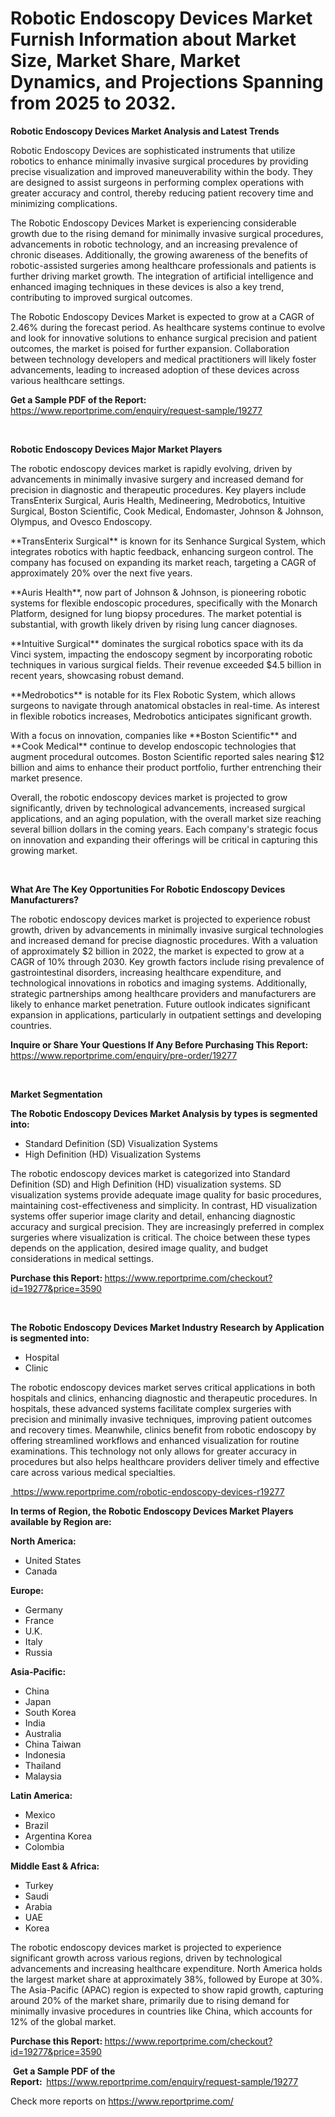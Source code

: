<p><h1>Robotic Endoscopy Devices Market Furnish Information about Market Size, Market Share, Market Dynamics, and Projections Spanning from 2025 to 2032.</h1></p><p><strong>Robotic Endoscopy Devices Market Analysis and Latest Trends</strong></p>
<p><p>Robotic Endoscopy Devices are sophisticated instruments that utilize robotics to enhance minimally invasive surgical procedures by providing precise visualization and improved maneuverability within the body. They are designed to assist surgeons in performing complex operations with greater accuracy and control, thereby reducing patient recovery time and minimizing complications.</p><p>The Robotic Endoscopy Devices Market is experiencing considerable growth due to the rising demand for minimally invasive surgical procedures, advancements in robotic technology, and an increasing prevalence of chronic diseases. Additionally, the growing awareness of the benefits of robotic-assisted surgeries among healthcare professionals and patients is further driving market growth. The integration of artificial intelligence and enhanced imaging techniques in these devices is also a key trend, contributing to improved surgical outcomes.</p><p>The Robotic Endoscopy Devices Market is expected to grow at a CAGR of 2.46% during the forecast period. As healthcare systems continue to evolve and look for innovative solutions to enhance surgical precision and patient outcomes, the market is poised for further expansion. Collaboration between technology developers and medical practitioners will likely foster advancements, leading to increased adoption of these devices across various healthcare settings.</p></p>
<p><strong>Get a Sample PDF of the Report:&nbsp;</strong> <a href="https://www.reportprime.com/enquiry/request-sample/19277?utm_campaign=2294&utm_medium=2&utm_source=Github&utm_content=ia&utm_term=19032025&utm_id=robotic-endoscopy-devices">https://www.reportprime.com/enquiry/request-sample/19277</a></p>
<p>&nbsp;</p>
<p><strong>Robotic Endoscopy Devices Major Market Players</strong></p>
<p><p>The robotic endoscopy devices market is rapidly evolving, driven by advancements in minimally invasive surgery and increased demand for precision in diagnostic and therapeutic procedures. Key players include TransEnterix Surgical, Auris Health, Medineering, Medrobotics, Intuitive Surgical, Boston Scientific, Cook Medical, Endomaster, Johnson & Johnson, Olympus, and Ovesco Endoscopy.</p><p>**TransEnterix Surgical** is known for its Senhance Surgical System, which integrates robotics with haptic feedback, enhancing surgeon control. The company has focused on expanding its market reach, targeting a CAGR of approximately 20% over the next five years.</p><p>**Auris Health**, now part of Johnson & Johnson, is pioneering robotic systems for flexible endoscopic procedures, specifically with the Monarch Platform, designed for lung biopsy procedures. The market potential is substantial, with growth likely driven by rising lung cancer diagnoses.</p><p>**Intuitive Surgical** dominates the surgical robotics space with its da Vinci system, impacting the endoscopy segment by incorporating robotic techniques in various surgical fields. Their revenue exceeded $4.5 billion in recent years, showcasing robust demand.</p><p>**Medrobotics** is notable for its Flex Robotic System, which allows surgeons to navigate through anatomical obstacles in real-time. As interest in flexible robotics increases, Medrobotics anticipates significant growth.</p><p>With a focus on innovation, companies like **Boston Scientific** and **Cook Medical** continue to develop endoscopic technologies that augment procedural outcomes. Boston Scientific reported sales nearing $12 billion and aims to enhance their product portfolio, further entrenching their market presence.</p><p>Overall, the robotic endoscopy devices market is projected to grow significantly, driven by technological advancements, increased surgical applications, and an aging population, with the overall market size reaching several billion dollars in the coming years. Each company's strategic focus on innovation and expanding their offerings will be critical in capturing this growing market.</p></p>
<p>&nbsp;</p>
<p><strong>What Are The Key Opportunities For Robotic Endoscopy Devices Manufacturers?</strong></p>
<p><p>The robotic endoscopy devices market is projected to experience robust growth, driven by advancements in minimally invasive surgical technologies and increased demand for precise diagnostic procedures. With a valuation of approximately $2 billion in 2022, the market is expected to grow at a CAGR of 10% through 2030. Key growth factors include rising prevalence of gastrointestinal disorders, increasing healthcare expenditure, and technological innovations in robotics and imaging systems. Additionally, strategic partnerships among healthcare providers and manufacturers are likely to enhance market penetration. Future outlook indicates significant expansion in applications, particularly in outpatient settings and developing countries.</p></p>
<p><strong>Inquire or Share Your Questions If Any Before Purchasing This Report:</strong> <a href="https://www.reportprime.com/enquiry/pre-order/19277?utm_campaign=2294&utm_medium=2&utm_source=Github&utm_content=ia&utm_term=19032025&utm_id=robotic-endoscopy-devices">https://www.reportprime.com/enquiry/pre-order/19277</a></p>
<p>&nbsp;</p>
<p><strong>Market Segmentation</strong></p>
<p><strong>The Robotic Endoscopy Devices Market Analysis by types is segmented into:</strong></p>
<p><ul><li>Standard Definition (SD) Visualization Systems</li><li>High Definition (HD) Visualization Systems</li></ul></p>
<p><p>The robotic endoscopy devices market is categorized into Standard Definition (SD) and High Definition (HD) visualization systems. SD visualization systems provide adequate image quality for basic procedures, maintaining cost-effectiveness and simplicity. In contrast, HD visualization systems offer superior image clarity and detail, enhancing diagnostic accuracy and surgical precision. They are increasingly preferred in complex surgeries where visualization is critical. The choice between these types depends on the application, desired image quality, and budget considerations in medical settings.</p></p>
<p><strong>Purchase this Report:&nbsp;</strong><a href="https://www.reportprime.com/checkout?id=19277&price=3590&utm_campaign=2294&utm_medium=2&utm_source=Github&utm_content=ia&utm_term=19032025&utm_id=robotic-endoscopy-devices">https://www.reportprime.com/checkout?id=19277&price=3590</a></p>
<p>&nbsp;</p>
<p><strong>The Robotic Endoscopy Devices Market Industry Research by Application is segmented into:</strong></p>
<p><ul><li>Hospital</li><li>Clinic</li></ul></p>
<p><p>The robotic endoscopy devices market serves critical applications in both hospitals and clinics, enhancing diagnostic and therapeutic procedures. In hospitals, these advanced systems facilitate complex surgeries with precision and minimally invasive techniques, improving patient outcomes and recovery times. Meanwhile, clinics benefit from robotic endoscopy by offering streamlined workflows and enhanced visualization for routine examinations. This technology not only allows for greater accuracy in procedures but also helps healthcare providers deliver timely and effective care across various medical specialties.</p></p>
<p><a href="https://www.reportprime.com/robotic-endoscopy-devices-r19277?utm_campaign=2294&utm_medium=2&utm_source=Github&utm_content=ia&utm_term=19032025&utm_id=robotic-endoscopy-devices">&nbsp;https://www.reportprime.com/robotic-endoscopy-devices-r19277</a></p>
<p><strong>In terms of Region, the Robotic Endoscopy Devices Market Players available by Region are:</strong></p>
<p>
    <p> <strong> North America: </strong>
        <ul>
            <li>United States</li>
            <li>Canada</li>
        </ul>
        </p> 
    <p> <strong> Europe: </strong>
        <ul>
            <li>Germany</li>
            <li>France</li>
            <li>U.K.</li>
            <li>Italy</li>
            <li>Russia</li>
        </ul>
        </p> 
    <p> <strong> Asia-Pacific: </strong>
        <ul>
            <li>China</li>
            <li>Japan</li>
            <li>South Korea</li>
            <li>India</li>
            <li>Australia</li>
            <li>China Taiwan</li>
            <li>Indonesia</li>
            <li>Thailand</li>
            <li>Malaysia</li>
        </ul>
        </p> 
    <p> <strong> Latin America: </strong>
        <ul>
            <li>Mexico</li>
            <li>Brazil</li>
            <li>Argentina Korea</li>
            <li>Colombia</li>
        </ul>
        </p> 
    <p> <strong> Middle East & Africa: </strong>
        <ul>
            <li>Turkey</li>
            <li>Saudi</li>
            <li>Arabia</li>
            <li>UAE</li>
            <li>Korea</li>
        </ul>
    </p>
    </p>
<p><p>The robotic endoscopy devices market is projected to experience significant growth across various regions, driven by technological advancements and increasing healthcare expenditure. North America holds the largest market share at approximately 38%, followed by Europe at 30%. The Asia-Pacific (APAC) region is expected to show rapid growth, capturing around 20% of the market share, primarily due to rising demand for minimally invasive procedures in countries like China, which accounts for 12% of the global market.</p></p>
<p><strong>Purchase this Report: </strong><a href="https://www.reportprime.com/checkout?id=19277&price=3590&utm_campaign=2294&utm_medium=2&utm_source=Github&utm_content=ia&utm_term=19032025&utm_id=robotic-endoscopy-devices">https://www.reportprime.com/checkout?id=19277&price=3590</a></p>
<p>&nbsp;<strong>Get a Sample PDF of the Report:&nbsp;&nbsp;</strong><a href="https://www.reportprime.com/enquiry/request-sample/19277?utm_campaign=2294&utm_medium=2&utm_source=Github&utm_content=ia&utm_term=19032025&utm_id=robotic-endoscopy-devices">https://www.reportprime.com/enquiry/request-sample/19277</a></p>
<p><strong></strong></p>
<p>Check more reports on <a href="https://www.reportprime.com/?utm_campaign=2294&utm_medium=2&utm_source=Github&utm_content=ia&utm_term=19032025&utm_id=robotic-endoscopy-devices">https://www.reportprime.com/</a></p>